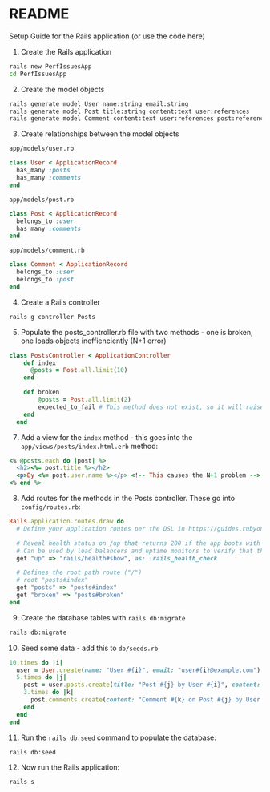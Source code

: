 # README

Setup Guide for the Rails application (or use the code here)

1. Create the Rails application

```bash
rails new PerfIssuesApp
cd PerfIssuesApp
```

2. Create the model objects

```bash
rails generate model User name:string email:string
rails generate model Post title:string content:text user:references
rails generate model Comment content:text user:references post:references
```

3. Create relationships between the model objects

`app/models/user.rb`

```ruby
class User < ApplicationRecord
  has_many :posts
  has_many :comments
end
```

`app/models/post.rb`

```ruby
class Post < ApplicationRecord
  belongs_to :user
  has_many :comments
end

```

`app/models/comment.rb`

```ruby
class Comment < ApplicationRecord
  belongs_to :user
  belongs_to :post
end
```

4. Create a Rails controller

```bash
rails g controller Posts
```

5. Populate the posts_controller.rb file with two methods - one is broken, one loads objects ineffienciently (N+1 error)

```ruby
class PostsController < ApplicationController
    def index
      @posts = Post.all.limit(10)
    end

    def broken
        @posts = Post.all.limit(2)
        expected_to_fail # This method does not exist, so it will raise an exception
    end
  end
```

7. Add a view for the `index` method - this goes into the `app/views/posts/index.html.erb` method:

```ruby
<% @posts.each do |post| %>
  <h2><%= post.title %></h2>
  <p>By <%= post.user.name %></p> <!-- This causes the N+1 problem -->
<% end %>
```

8. Add routes for the methods in the Posts controller. These go into `config/routes.rb`:

```ruby
Rails.application.routes.draw do
  # Define your application routes per the DSL in https://guides.rubyonrails.org/routing.html

  # Reveal health status on /up that returns 200 if the app boots with no exceptions, otherwise 500.
  # Can be used by load balancers and uptime monitors to verify that the app is live.
  get "up" => "rails/health#show", as: :rails_health_check

  # Defines the root path route ("/")
  # root "posts#index"
  get "posts" => "posts#index"
  get "broken" => "posts#broken"
end
```

9. Create the database tables with `rails db:migrate`

```bash
rails db:migrate
```

10. Seed some data - add this to `db/seeds.rb`

```ruby
10.times do |i|
  user = User.create(name: "User #{i}", email: "user#{i}@example.com")
  5.times do |j|
    post = user.posts.create(title: "Post #{j} by User #{i}", content: "This is the content for post #{j}.")
    3.times do |k|
      post.comments.create(content: "Comment #{k} on Post #{j} by User #{i}", user: user)
    end
  end
end
```

11. Run the `rails db:seed` command to populate the database:

```bash
rails db:seed
```

12. Now run the Rails application:

```bash
rails s
```